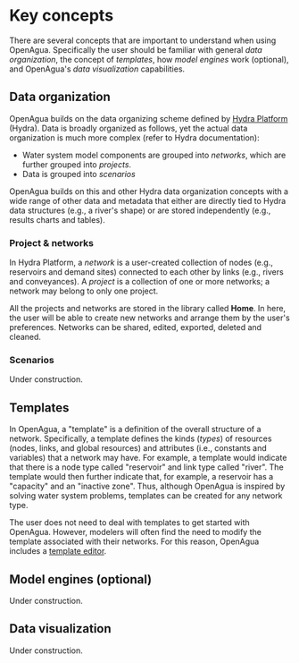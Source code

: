 # Key concepts

There are several concepts that are important to understand when using OpenAgua. Specifically the user should be familiar with general _data organization_, the concept of _templates_, how _model engines_ work \(optional\), and OpenAgua's _data visualization_ capabilities.

## Data organization

OpenAgua builds on the data organizing scheme defined by [Hydra Platform](https://github.com/openagua/openagua-documentation/tree/88bbc167c05dd40a267cf0802dc9b30fedd4b5b2/docs/user-guide/www.hydraplatform.org) \(Hydra\). Data is broadly organized as follows, yet the actual data organization is much more complex \(refer to Hydra documentation\):

* Water system model components are grouped into _networks_, which are further grouped into _projects_.
* Data is grouped into _scenarios_

OpenAgua builds on this and other Hydra data organization concepts with a wide range of other data and metadata that either are directly tied to Hydra data structures \(e.g., a river's shape\) or are stored independently \(e.g., results charts and tables\).

### Project & networks

In Hydra Platform, a _network_ is a user-created collection of nodes \(e.g., reservoirs and demand sites\) connected to each other by links \(e.g., rivers and conveyances\). A _project_ is a collection of one or more networks; a network may belong to only one project.

All the projects and networks are stored in the library called **Home**. In here, the user will be able to create new networks and arrange them by the user's preferences. Networks can be shared, edited, exported, deleted and cleaned.

### Scenarios

Under construction.

## Templates

In OpenAgua, a "template" is a definition of the overall structure of a network. Specifically, a template defines the kinds \(_types_\) of resources \(nodes, links, and global resources\) and attributes \(i.e., constants and variables\) that a network may have. For example, a template would indicate that there is a node type called "reservoir" and link type called "river". The template would then further indicate that, for example, a reservoir has a "capacity" and an "inactive zone". Thus, although OpenAgua is inspired by solving water system problems, templates can be created for any network type.

The user does not need to deal with templates to get started with OpenAgua. However, modelers will often find the need to modify the template associated with their networks. For this reason, OpenAgua includes a [template editor](https://github.com/openagua/openagua-documentation/tree/88bbc167c05dd40a267cf0802dc9b30fedd4b5b2/docs/user-guide/user-guide/configuration/network-templates.md).

## Model engines \(optional\)

Under construction.

## Data visualization

Under construction.

